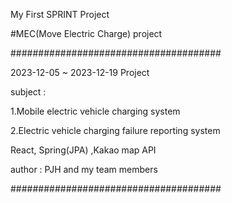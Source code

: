 My First SPRINT Project

#MEC(Move Electric Charge) project

######################################

2023-12-05 ~ 2023-12-19 Project

subject : 

  1.Mobile electric vehicle charging system

  2.Electric vehicle charging failure reporting system

React, Spring(JPA) ,Kakao map API

author : PJH and my team members

######################################
